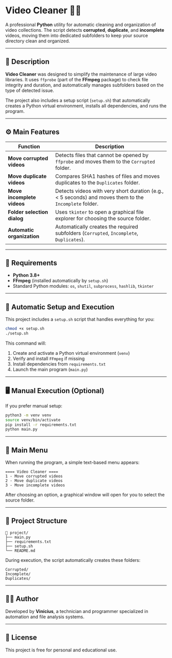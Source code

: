 # Video Cleaner 🎥🧹

A professional **Python** utility for automatic cleaning and organization of video collections.
The script detects **corrupted**, **duplicate**, and **incomplete** videos, moving them into dedicated subfolders to keep your source directory clean and organized.

---

## 🧩 Description

**Video Cleaner** was designed to simplify the maintenance of large video libraries.
It uses `ffprobe` (part of the **FFmpeg** package) to check file integrity and duration, and automatically manages subfolders based on the type of detected issue.

The project also includes a setup script (`setup.sh`) that automatically creates a Python virtual environment, installs all dependencies, and runs the program.

---

## ⚙️ Main Features

| Function                    | Description                                                                                            |
| --------------------------- | ------------------------------------------------------------------------------------------------------ |
| **Move corrupted videos**   | Detects files that cannot be opened by `ffprobe` and moves them to the `Corrupted` folder.             |
| **Move duplicate videos**   | Compares SHA1 hashes of files and moves duplicates to the `Duplicates` folder.                         |
| **Move incomplete videos**  | Detects videos with very short duration (e.g., < 5 seconds) and moves them to the `Incomplete` folder. |
| **Folder selection dialog** | Uses `tkinter` to open a graphical file explorer for choosing the source folder.                       |
| **Automatic organization**  | Automatically creates the required subfolders (`Corrupted`, `Incomplete`, `Duplicates`).               |

---

## 🧰 Requirements

* **Python 3.8+**
* **FFmpeg** (installed automatically by `setup.sh`)
* Standard Python modules: `os`, `shutil`, `subprocess`, `hashlib`, `tkinter`

---

## 🚀 Automatic Setup and Execution

This project includes a `setup.sh` script that handles everything for you:

```bash
chmod +x setup.sh
./setup.sh
```

This command will:

1. Create and activate a Python virtual environment (`venv`)
2. Verify and install `FFmpeg` if missing
3. Install dependencies from `requirements.txt`
4. Launch the main program (`main.py`)

---

## 🖥️ Manual Execution (Optional)

If you prefer manual setup:

```bash
python3 -m venv venv
source venv/bin/activate
pip install -r requirements.txt
python main.py
```

---

## 🧭 Main Menu

When running the program, a simple text-based menu appears:

```
==== Video Cleaner ====
1 - Move corrupted videos
2 - Move duplicate videos
3 - Move incomplete videos
```

After choosing an option, a graphical window will open for you to select the source folder.

---

## 📂 Project Structure

```
📁 project/
├── main.py
├── requirements.txt
├── setup.sh
└── README.md
```

During execution, the script automatically creates these folders:

```
Corrupted/
Incomplete/
Duplicates/
```

---

## 🧑‍💻 Author

Developed by **Vinícius**, a technician and programmer specialized in automation and file analysis systems.

---

## 🪪 License

This project is free for personal and educational use.
